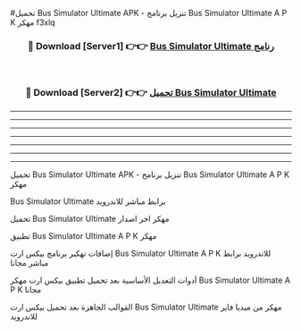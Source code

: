 #تحميل Bus Simulator Ultimate  APK - تنزيل برنامج Bus Simulator Ultimate  A P K مهكر f3xlq 



<div align="center">
<h3>🔴 Download [Server1] 👉👉 <a href="https://apkdownload10.web.app/?title=Bus Simulator Ultimate ">Bus Simulator Ultimate  رنامج</a></h3><br>

<h3>🔴 Download [Server2] 👉👉 <a href="https://apkdownload10.web.app/?title=Bus Simulator Ultimate ">تحميل Bus Simulator Ultimate  </a></h3>
</div>


----------------------------------------------------------

----------------------------------------------------------

----------------------------------------------------------

----------------------------------------------------------

----------------------------------------------------------

----------------------------------------------------------

----------------------------------------------------------

تحميل Bus Simulator Ultimate  APK - تنزيل برنامج Bus Simulator Ultimate  A P K مهكر

Bus Simulator Ultimate  برابط مباشر للاندرويد

تحميل Bus Simulator Ultimate  مهكر اخر اصدار

تطبيق Bus Simulator Ultimate  A P K مهكر

إضافات تهكير برنامج بيكس ارت Bus Simulator Ultimate  A P K للاندرويد برابط مباشر مجانا

أدوات التعديل الأساسية بعد تحميل تطبيق بيكس ارت مهكر Bus Simulator Ultimate  A P K مجانا

القوالب الجاهزة بعد تحميل بيكس ارت Bus Simulator Ultimate  مهكر من ميديا فاير للاندرويد


